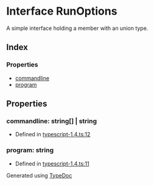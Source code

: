 # Interface RunOptions
A simple interface holding a member with an union type.

## Index

### Properties
* [commandline](_typescript_1_4_.runoptions.md#commandline)
* [program](_typescript_1_4_.runoptions.md#program)

## Properties

### commandline: string[] | string

* Defined in [typescript-1.4.ts:12](https://github.com/kimamula/typedoc/blob/HEAD/examples/basic/src/typescript-1.4.ts#L12)


### program: string

* Defined in [typescript-1.4.ts:11](https://github.com/kimamula/typedoc/blob/HEAD/examples/basic/src/typescript-1.4.ts#L11)



Generated using [TypeDoc](http://typedoc.io)
